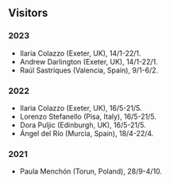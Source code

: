 ## Visitors

### 2023

* Ilaria Colazzo (Exeter, UK), 14/1-22/1. 
* Andrew Darlington (Exeter, UK), 14/1-22/1. 
* Raúl Sastriques (Valencia, Spain), 9/1-6/2.

### 2022

* Ilaria Colazzo (Exeter, UK), 16/5-21/5.
* Lorenzo Stefanello (Pisa, Italy), 16/5-21/5.
* Dora Puljic (Edinburgh, UK), 16/5-21/5.
* Ángel del Río (Murcia, Spain), 18/4-22/4.

### 2021

* Paula Menchón (Torun, Poland), 28/9-4/10.


